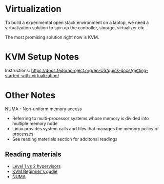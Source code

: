 # Virtualization

To build a experimental open stack environment on a laptop, we need a virtualization solution to spin up the controller, storage, virtualizer etc.

The most promising solution right now is KVM.

# KVM Setup Notes
Instructions: https://docs.fedoraproject.org/en-US/quick-docs/getting-started-with-virtualization/

# Other Notes
NUMA - Non-uniform memory access
- Referring to multi-processor systems whose memory is divided into multiple memory node
- Linux provides system calls and files that manages the memory policy of processes
- See reading materials section for additonal readings

## Reading materials
- [Level 1 vs 2 hypervisors](https://ubuntu.com/blog/kvm-hyphervisor)
- [KVM Beginner's gudie](https://phoenixnap.com/kb/what-is-hypervisor-type-1-2)
- [NUMA](https://man7.org/linux/man-pages/man7/numa.7.html)